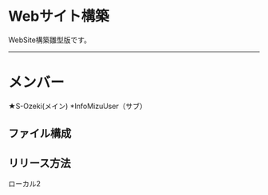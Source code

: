 # Webサイト構築
WebSite構築雛型版です。

---

# メンバー
★S-Ozeki(メイン)
*InfoMizuUser（サブ）


## ファイル構成

## リリース方法

ローカル2
